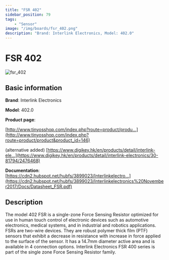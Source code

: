 ```yaml
---
title: "FSR 402"
sidebar_position: 79
tags:
    - "Sensor"
image: "/img/boards/fsr_402.png"
description: "Brand: Interlink Electronics, Model: 402.0"
---
```

# FSR 402

![fsr_402](/img/boards/fsr_402.png)

## Basic information

**Brand**: Interlink Electronics

**Model**: 402.0

**Product page**: 

[http://www.tinyosshop.com/index.php?route=product/produ...](http://www.tinyosshop.com/index.php?route=product/product&product_id=146)

\(alternative added\) [https://www.digikey.hk/en/products/detail/interlink-ele...](https://www.digikey.hk/en/products/detail/interlink-electronics/30-81794/2476468)

**Documentation**: [https://cdn2.hubspot.net/hubfs/3899023/Interlinkelectro...](https://cdn2.hubspot.net/hubfs/3899023/Interlinkelectronics%20November2017/Docs/Datasheet_FSR.pdf)

## Description

The model 402 FSR is a single\-zone Force Sensing Resistor optimized for use in human touch control of electronic devices such as automotive electronics, medical systems, and in industrial and robotics applications\. FSRs are two\-wire devices\. They are robust polymer thick film \(PTF\) sensors that exhibit a decrease in resistance with increase in force applied to the surface of the sensor\. It has a 14\.7mm diameter active area and is available in 4 connection options\. Interlink Electronics FSR 400 series is part of the single zone Force Sensing Resistor family\.


